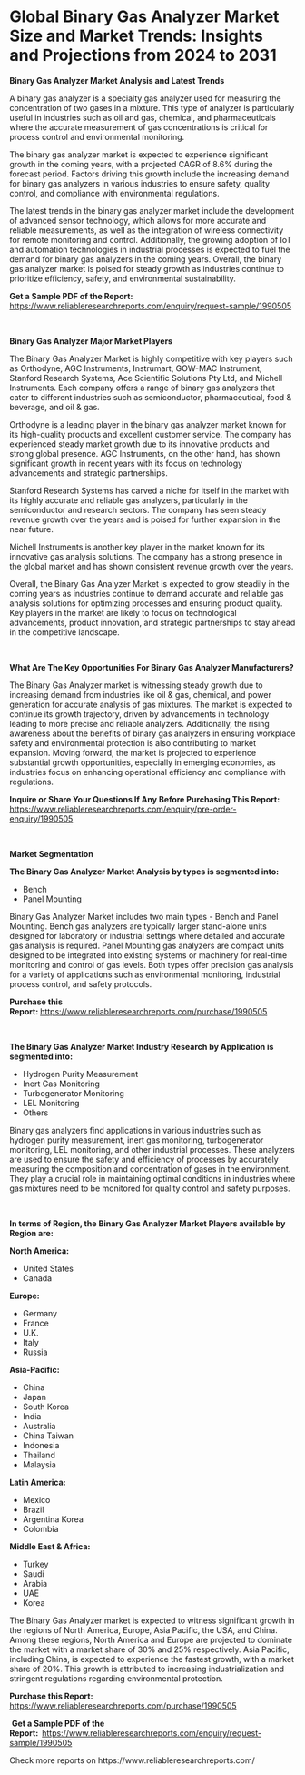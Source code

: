 <p><h1>Global Binary Gas Analyzer Market Size and Market Trends: Insights and Projections from 2024 to 2031</h1></p><p><strong>Binary Gas Analyzer Market Analysis and Latest Trends</strong></p>
<p><p>A binary gas analyzer is a specialty gas analyzer used for measuring the concentration of two gases in a mixture. This type of analyzer is particularly useful in industries such as oil and gas, chemical, and pharmaceuticals where the accurate measurement of gas concentrations is critical for process control and environmental monitoring. </p><p>The binary gas analyzer market is expected to experience significant growth in the coming years, with a projected CAGR of 8.6% during the forecast period. Factors driving this growth include the increasing demand for binary gas analyzers in various industries to ensure safety, quality control, and compliance with environmental regulations. </p><p>The latest trends in the binary gas analyzer market include the development of advanced sensor technology, which allows for more accurate and reliable measurements, as well as the integration of wireless connectivity for remote monitoring and control. Additionally, the growing adoption of IoT and automation technologies in industrial processes is expected to fuel the demand for binary gas analyzers in the coming years. Overall, the binary gas analyzer market is poised for steady growth as industries continue to prioritize efficiency, safety, and environmental sustainability.</p></p>
<p><strong>Get a Sample PDF of the Report:&nbsp;</strong> <a href="https://www.reliableresearchreports.com/enquiry/request-sample/1990505">https://www.reliableresearchreports.com/enquiry/request-sample/1990505</a></p>
<p>&nbsp;</p>
<p><strong>Binary Gas Analyzer Major Market Players</strong></p>
<p><p>The Binary Gas Analyzer Market is highly competitive with key players such as Orthodyne, AGC Instruments, Instrumart, GOW-MAC Instrument, Stanford Research Systems, Ace Scientific Solutions Pty Ltd, and Michell Instruments. Each company offers a range of binary gas analyzers that cater to different industries such as semiconductor, pharmaceutical, food & beverage, and oil & gas.</p><p>Orthodyne is a leading player in the binary gas analyzer market known for its high-quality products and excellent customer service. The company has experienced steady market growth due to its innovative products and strong global presence. AGC Instruments, on the other hand, has shown significant growth in recent years with its focus on technology advancements and strategic partnerships.</p><p>Stanford Research Systems has carved a niche for itself in the market with its highly accurate and reliable gas analyzers, particularly in the semiconductor and research sectors. The company has seen steady revenue growth over the years and is poised for further expansion in the near future.</p><p>Michell Instruments is another key player in the market known for its innovative gas analysis solutions. The company has a strong presence in the global market and has shown consistent revenue growth over the years.</p><p>Overall, the Binary Gas Analyzer Market is expected to grow steadily in the coming years as industries continue to demand accurate and reliable gas analysis solutions for optimizing processes and ensuring product quality. Key players in the market are likely to focus on technological advancements, product innovation, and strategic partnerships to stay ahead in the competitive landscape.</p></p>
<p>&nbsp;</p>
<p><strong>What Are The Key Opportunities For Binary Gas Analyzer Manufacturers?</strong></p>
<p><p>The Binary Gas Analyzer market is witnessing steady growth due to increasing demand from industries like oil & gas, chemical, and power generation for accurate analysis of gas mixtures. The market is expected to continue its growth trajectory, driven by advancements in technology leading to more precise and reliable analyzers. Additionally, the rising awareness about the benefits of binary gas analyzers in ensuring workplace safety and environmental protection is also contributing to market expansion. Moving forward, the market is projected to experience substantial growth opportunities, especially in emerging economies, as industries focus on enhancing operational efficiency and compliance with regulations.</p></p>
<p><strong>Inquire or Share Your Questions If Any Before Purchasing This Report:</strong> <a href="https://www.reliableresearchreports.com/enquiry/pre-order-enquiry/1990505">https://www.reliableresearchreports.com/enquiry/pre-order-enquiry/1990505</a></p>
<p>&nbsp;</p>
<p><strong>Market Segmentation</strong></p>
<p><strong>The Binary Gas Analyzer Market Analysis by types is segmented into:</strong></p>
<p><ul><li>Bench</li><li>Panel Mounting</li></ul></p>
<p><p>Binary Gas Analyzer Market includes two main types - Bench and Panel Mounting. Bench gas analyzers are typically larger stand-alone units designed for laboratory or industrial settings where detailed and accurate gas analysis is required. Panel Mounting gas analyzers are compact units designed to be integrated into existing systems or machinery for real-time monitoring and control of gas levels. Both types offer precision gas analysis for a variety of applications such as environmental monitoring, industrial process control, and safety protocols.</p></p>
<p><strong>Purchase this Report:&nbsp;</strong><a href="https://www.reliableresearchreports.com/purchase/1990505">https://www.reliableresearchreports.com/purchase/1990505</a></p>
<p>&nbsp;</p>
<p><strong>The Binary Gas Analyzer Market Industry Research by Application is segmented into:</strong></p>
<p><ul><li>Hydrogen Purity Measurement</li><li>Inert Gas Monitoring</li><li>Turbogenerator Monitoring</li><li>LEL Monitoring</li><li>Others</li></ul></p>
<p><p>Binary gas analyzers find applications in various industries such as hydrogen purity measurement, inert gas monitoring, turbogenerator monitoring, LEL monitoring, and other industrial processes. These analyzers are used to ensure the safety and efficiency of processes by accurately measuring the composition and concentration of gases in the environment. They play a crucial role in maintaining optimal conditions in industries where gas mixtures need to be monitored for quality control and safety purposes.</p></p>
<p>&nbsp;</p>
<p><strong>In terms of Region, the Binary Gas Analyzer Market Players available by Region are:</strong></p>
<p>
    <p> <strong> North America: </strong>
        <ul>
            <li>United States</li>
            <li>Canada</li>
        </ul>
        </p> 
    <p> <strong> Europe: </strong>
        <ul>
            <li>Germany</li>
            <li>France</li>
            <li>U.K.</li>
            <li>Italy</li>
            <li>Russia</li>
        </ul>
        </p> 
    <p> <strong> Asia-Pacific: </strong>
        <ul>
            <li>China</li>
            <li>Japan</li>
            <li>South Korea</li>
            <li>India</li>
            <li>Australia</li>
            <li>China Taiwan</li>
            <li>Indonesia</li>
            <li>Thailand</li>
            <li>Malaysia</li>
        </ul>
        </p> 
    <p> <strong> Latin America: </strong>
        <ul>
            <li>Mexico</li>
            <li>Brazil</li>
            <li>Argentina Korea</li>
            <li>Colombia</li>
        </ul>
        </p> 
    <p> <strong> Middle East & Africa: </strong>
        <ul>
            <li>Turkey</li>
            <li>Saudi</li>
            <li>Arabia</li>
            <li>UAE</li>
            <li>Korea</li>
        </ul>
    </p>
    </p>
<p><p>The Binary Gas Analyzer market is expected to witness significant growth in the regions of North America, Europe, Asia Pacific, the USA, and China. Among these regions, North America and Europe are projected to dominate the market with a market share of 30% and 25% respectively. Asia Pacific, including China, is expected to experience the fastest growth, with a market share of 20%. This growth is attributed to increasing industrialization and stringent regulations regarding environmental protection.</p></p>
<p><strong>Purchase this Report: </strong><a href="https://www.reliableresearchreports.com/purchase/1990505">https://www.reliableresearchreports.com/purchase/1990505</a></p>
<p>&nbsp;<strong>Get a Sample PDF of the Report:&nbsp;&nbsp;</strong><a href="https://www.reliableresearchreports.com/enquiry/request-sample/1990505">https://www.reliableresearchreports.com/enquiry/request-sample/1990505</a></p>
<p><strong></strong></p>
<p>Check more reports on https://www.reliableresearchreports.com/</p>